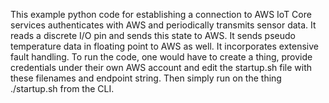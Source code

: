 This example python code for establishing a connection to AWS IoT Core services authenticates with AWS and 
periodically transmits sensor data. It reads a discrete I/O pin and sends this state to AWS.
It sends pseudo temperature data in floating point to AWS as well.
It incorporates extensive fault handling.
To run the code, one would have to create a thing, provide credentials under their own AWS account and edit the startup.sh file with these 
filenames and endpoint string.
Then simply run on the thing ./startup.sh from the CLI.
